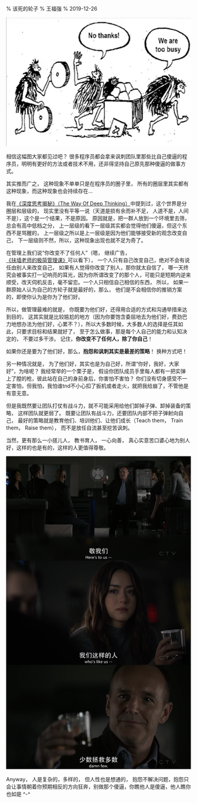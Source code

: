 % 该死的轮子
% 王福强
% 2019-12-26

![](images/better_wheels.png)

相信这幅图大家都见过吧？ 很多程序员都会拿来讽刺团队里那些比自己傻逼的程序员，明明有更好的方法或者技术不用，还非得坚持自己原先那种傻逼的做事方式。

其实推而广之， 这种现象不单单只是在程序员的圈子里， 所有的圈层里其实都有这种现象，而这种现象也会持续存在...

我在[《深度思考揭秘》（The Way Of Deep Thinking）](/books.html)中提到过，这个世界是分圈层和层级的， 现实里没有平等一说（天道是损有余而补不足， 人道不是，人间不是），这个是一个结果，不是原因。 原因就是，把一群人放到一个环境里去筛， 总会有高中低档之分， 上一层级的看下一层级其实都会觉得他们傻逼，但这个东西不是骂醒的， 上一层级之所以是上一层级是因为他们能够接受新的观念改变自己， 下一层级则不然，所以，这种现象出现也就不足为奇了。

在管理上我们说“你改变不了任何人”（嗯， 继续广告， [《扶墙老师的极简管理课》](/books.html)可以看下）， 一个人只有自己改变自己，绝对不会有说任由别人来改变自己， 如果有人觉得你改变了别人，那你就太自信了， 哪一天终究会被事实打一记响亮的耳光，因为你所谓改变了的那个人，可能只是短期内逆来顺受，改天伺机反击，毫不留恋。一个人只相信自己相信的东西， 所以， 如果一群原始人认为自己的方轮子就是最好的，那么， 他们是不会相信你的推销方案的，即使你认为是你为了他们好。

所以，做管理最难的就是， 你既要为他们好，还得用合适的方式和沟通举措来达到目的， 这其实就是比较尴尬的地方（因为你要饱含委屈地去为他们好，费劲巴力地想办法为他们好，心累不？），所以大多数时候，大多数人的选择是任其如此，只要求目标和结果就好了， 至于怎么做事，那是每个人自己的能力和认知决定的， 不要过多干涉。 记住，**你改变不了任何人，除了你自己**！

如果你还是要为了他们好，那么，**抱怨和讽刺其实是最差的策略**！ 换种方式吧！

另一种情况就是， 为了他们好，其实也是为自己好，所谓“你好，我好，大家好”，为啥呢？  我经常举的一个栗子是， 假设你团队成员手里每人都有一把实弹上了膛的枪，彼此站在自己的身前身后，你害怕不害怕？ 你们没有切身感受不一定害怕，但我怕，我怕谁tnd不小心扣了扳机或者走火，就把我给崩了，不管他是有意无意。

但是我既然要让团队打仗有战斗力，就不可能采用给他们卸掉子弹、卸掉装备的策略， 这样团队就更弱了。 既要让团队有战斗力，还要团队内部不把子弹射向自己， 最好的策略就是教育他们、培训他们、让他们成长（Teach them， Train them， Raise them）， 而不是放任自流甚至挖苦讽刺。

当然，更有那么一小搓儿人， 教书育人， 一心向善， 真心实意苦口婆心地为别人好，这样的也是有的，这样的人更值得尊敬。

![](images/shield_team.png)

Anyway， 人是复杂的，多样的， 但人性也是想通的， 抱怨不解决问题，抱怨只会让事情朝着你预期相反的方向狂奔，别做那个傻逼，你瞧他人是傻逼，他人瞧你也如是 ^-^


